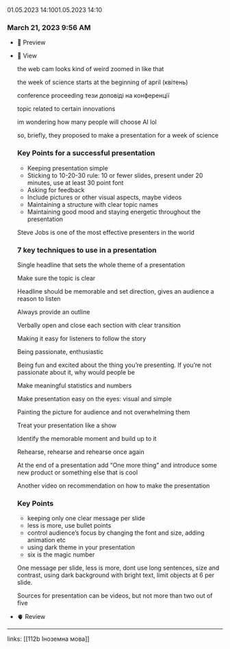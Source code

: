 01.05.2023 14:1001.05.2023 14:10
### March 21, 2023 9:56 AM

- 👀 Preview
- 🧠 View
    
    the web cam looks kind of weird zoomed in like that
    
    the week of science starts at the beginning of april (квітень) 
    
    conference proceeding тези доповіді на конференції
    
    topic related to certain innovations
    
    im wondering how many people will choose AI lol
    
    so, briefly, they proposed to make a presentation for a week of science 
    
    ### Key Points for a successful presentation
    
    - Keeping presentation simple
    - Sticking to 10-20-30 rule: 10 or fewer slides, present under 20 minutes, use at least 30 point font
    - Asking for feedback
    - Include pictures or other visual aspects, maybe videos
    - Maintaining a structure with clear topic names
    - Maintaining good mood and staying energetic throughout the presentation
    
    Steve Jobs is one of the most effective presenters in the world
    
    ### 7 key techniques to use in a presentation
    
    Single headline that sets the whole theme of a presentation
    
    Make sure the topic is clear
    
    Headline should be memorable and set direction, gives an audience a reason to listen
    
    Always provide an outline
    
    Verbally open and close each section with clear transition
    
    Making it easy for listeners to follow the story
    
    Being passionate, enthusiastic
    
    Being fun and excited about the thing you’re presenting. If you’re not passionate about it, why would people be
    
    Make meaningful statistics and numbers
    
    Make presentation easy on the eyes: visual and simple
    
    Painting the picture for audience and not overwhelming them
    
    Treat your presentation like a show
    
    Identify the memorable moment and build up to it
    
    Rehearse, rehearse and rehearse once again
    
    At the end of a presentation add “One more thing” and introduce some new product or something else that is cool
    
    Another video on recommendation on how to make the presentation
    
    ### Key Points
    
    - keeping only one clear message per slide
    - less is more, use bullet points
    - control audience’s focus by changing the font and size, adding animation etc
    - using dark theme in your presentation
    - six is the magic number
    
    One message per slide, less is more, dont use long sentences, size and contrast, using dark background with bright text, limit objects at 6 per slide. 
    
    Sources for presentation can be videos, but not more than two out of five
    
- 🫀 Review






---

links: [[112b Іноземна мова]]

